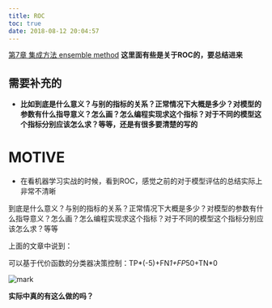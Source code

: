 ```yaml
---
title: ROC
toc: true
date: 2018-08-12 20:04:57
---
```



[第7章 集成方法 ensemble method](http://ml.apachecn.org/mlia/ensemble-random-tree-adaboost/#_9) **这里面有些是关于ROC的，要总结进来**



## 需要补充的

* **比如到底是什么意义？与别的指标的关系？正常情况下大概是多少？对模型的参数有什么指导意义？怎么画？怎么编程实现求这个指标？对于不同的模型这个指标分别应该怎么求？等等，还是有很多要清楚的写的**




# MOTIVE

* 在看机器学习实战的时候，看到ROC，感觉之前的对于模型评估的总结实际上非常不清晰


到底是什么意义？与别的指标的关系？正常情况下大概是多少？对模型的参数有什么指导意义？怎么画？怎么编程实现求这个指标？对于不同的模型这个指标分别应该怎么求？等等



上面的文章中说到：

可以基于代价函数的分类器决策控制：TP*(-5)+FN*1+FP*50+TN*0


![mark](http://pacdb2bfr.bkt.clouddn.com/blog/image/180728/Ikh5bb33LL.png?imageslim)

**实际中真的有这么做的吗？**
